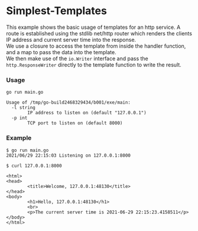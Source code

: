 # Simplest-Templates

This example shows the basic usage of templates for an http service.
A route is established using the stdlib net/http router which renders the clients IP address and current server time into the response.  
We use a closure to access the template from inside the handler function, and a map to pass the data into the template.  
We then make use of the `io.Writer` interface and pass the `http.ResponseWriter` directly to the template function to write the result.  

### Usage

```
go run main.go

Usage of /tmp/go-build2468329434/b001/exe/main:
  -l string
        IP address to listen on (default "127.0.0.1")
  -p int
        TCP port to listen on (default 8000)
```

### Example

```
$ go run main.go
2021/06/29 22:15:03 Listening on 127.0.0.1:8000
```
```
$ curl 127.0.0.1:8000

<html>
<head>
        <title>Welcome, 127.0.0.1:48130</title>
</head>
<body>
        <h1>Hello, 127.0.0.1:48130</h1>
        <br>
        <p>The current server time is 2021-06-29 22:15:23.4158511</p>
</body>
</html>
```
